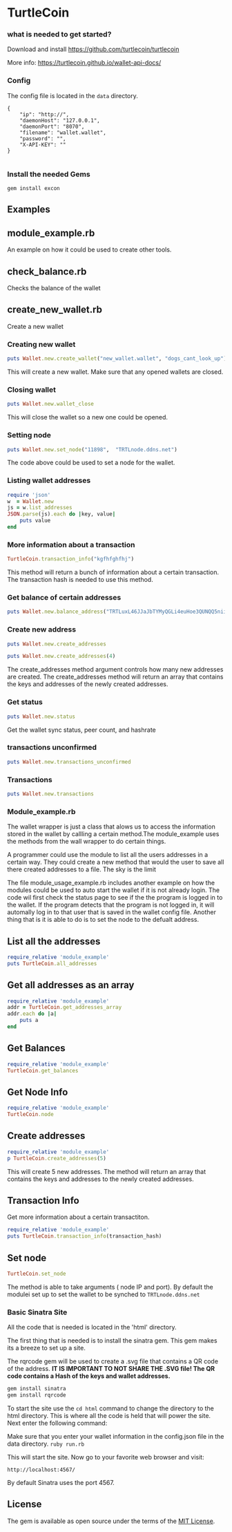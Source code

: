 # TurtleCoin

### what is needed to get started?
Download and install <a href="https://github.com/turtlecoin/turtlecoin">https://github.com/turtlecoin/turtlecoin</a>

More info: <a href="https://turtlecoin.github.io/wallet-api-docs/">https://turtlecoin.github.io/wallet-api-docs/</a>

### Config
The config file is located in the `data` directory. 
```
{
    "ip": "http://",
    "daemonHost": "127.0.0.1",
    "daemonPort": "8070",
    "filename": "wallet.wallet",
    "password": "",
    "X-API-KEY": ""
}


```
### Install the needed Gems
```gem install excon```


## Examples

## module_example.rb
An example on how it could be used to create other tools.

## check_balance.rb
Checks the balance of the wallet


## create_new_wallet.rb
Create a new wallet

### Creating new wallet
```ruby
puts Wallet.new.create_wallet("new_wallet.wallet", "dogs_cant_look_up")
```

This will create a new wallet. Make sure that any opened wallets are closed.

### Closing wallet
```ruby
puts Wallet.new.wallet_close
```
This will close the wallet so a new one could be opened.

### Setting node
```ruby
puts Wallet.new.set_node("11898",  "TRTLnode.ddns.net")
```
The code above could be used to set a node for the wallet.

### Listing wallet addresses
```ruby
require 'json'
w  = Wallet.new
js = w.list_addresses
JSON.parse(js).each do |key, value|
    puts value
end
```

### More information about a transaction
```ruby
TurtleCoin.transaction_info("kgfhfghfhj")

```

This method will return a bunch of information about a certain transaction. The transaction hash is needed to use this method.

### Get balance of certain addresses
```ruby
puts Wallet.new.balance_address("TRTLuxL46JJaJbTYMyQGLi4euHoe3QUNQQ5niiPoYah15pc6ESFdZJ59KmtzUzedHASfDRYPxVbEiYQsXUtBmQRL18pDdK72F5i")
```

### Create new address
```ruby
puts Wallet.new.create_addresses
```

```ruby
puts Wallet.new.create_addresses(4)

```
The create_addresses method argument controls how many new addresses are created. The create_addresses method will return an array that contains the keys and addresses of the newly created addresses. 

### Get status
```ruby
puts Wallet.new.status
```
Get the wallet sync status, peer count, and hashrate


### transactions unconfirmed
```ruby
puts Wallet.new.transactions_unconfirmed
```


### Transactions
```ruby
puts Wallet.new.transactions
```



### Module_example.rb
The wallet wrapper is just a class that alows us to access the information stored in the wallet by callling a certain method.The module_example uses the methods from the wall wrapper to do certain things. 

A programmer could use the module to list all the users addresses in a certain way. They could create a new method that would the user to save all there created addresses to a file. The sky is the limit

The file module_usage_example.rb includes another example on how the modules could be used to auto start the wallet if it is not already login. The code wil first check the status page to see if the the program is logged in to the wallet. If the program detects that the program is not logged in, it will automally log in to that user that is saved in the wallet config file. Another thing that is it is able to do is to set the node to the defualt address. 

## List all the addresses
```ruby
require_relative 'module_example'
puts TurtleCoin.all_addresses
```

## Get all addresses as an array
```ruby
require_relative 'module_example'
addr = TurtleCoin.get_addresses_array
addr.each do |a|
    puts a
end
```
## Get Balances
```ruby
require_relative 'module_example'
TurtleCoin.get_balances

```
## Get Node Info
```ruby
require_relative 'module_example'
TurtleCoin.node

```

## Create addresses
```ruby
require_relative 'module_example'
p TurtleCoin.create_addresses(5)

```
This will create 5 new addresses. The method will return an array that contains the keys and addresses to the newly created addresses. 

## Transaction Info
Get more information about a certain transactiton.
```ruby
require_relative 'module_example'
puts TurtleCoin.transaction_info(transaction_hash)

```
## Set node
```ruby
TurtleCoin.set_node

```
The method is able to take arguments ( node IP and port). By default the modulei set up to
set the wallet to be synched to `TRTLnode.ddns.net`


### Basic Sinatra Site
All the code that is needed is located in the 'html' directory. 

The first thing that is needed is to install the sinatra gem. This gem makes its a breeze to set up a site. 

The rqrcode gem will be used to create a .svg file that contains a QR code of the address. 
<b>IT IS IMPORTANT TO NOT SHARE THE .SVG file! The QR code contains a Hash of the keys and wallet addresses.</b>

```ruby
gem install sinatra
gem install rqrcode
```
To start the site use the `cd html` command to change the directory to the html directory. This is where all the code is held that will power the site. Next enter the following command:


Make sure that you enter your wallet information in the config.json file in the data directory. 
`ruby run.rb`

This will start the site. Now go to your favorite  web browser and visit:

`http://localhost:4567/`

By default Sinatra uses the port 4567. 
## License

The gem is available as open source under the terms of the [MIT License](https://opensource.org/licenses/MIT).
